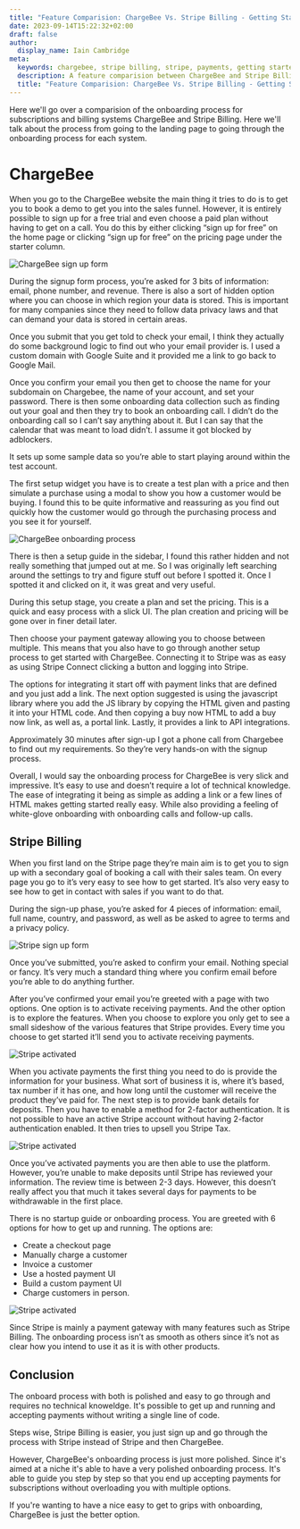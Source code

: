 ```yaml
---
title: "Feature Comparision: ChargeBee Vs. Stripe Billing - Getting Started"
date: 2023-09-14T15:22:32+02:00
draft: false
author:
  display_name: Iain Cambridge
meta:
  keywords: chargebee, stripe billing, stripe, payments, getting started,
  description: A feature comparision between ChargeBee and Stripe Billing on the getting started process
  title: "Feature Comparision: ChargeBee Vs. Stripe Billing - Getting Started"
---
```

Here we'll go over a comparision of the onboarding process for subscriptions and billing systems ChargeBee and Stripe Billing. Here we'll talk about the process from going to the landing page to going through the onboarding process for each system. 

# ChargeBee

When you go to the ChargeBee website the main thing it tries to do is to get you to book a demo to get you into the sales funnel. However, it is entirely possible to sign up for a free trial and even choose a paid plan without having to get on a call. You do this by either clicking “sign up for free” on the home page or clicking “sign up for free” on the pricing page under the starter column.

![ChargeBee sign up form](/images/reviews/chargebee/getting-started/signup.png)

During the signup form process, you’re asked for 3 bits of information: email, phone number, and revenue. There is also a sort of hidden option where you can choose in which region your data is stored. This is important for many companies since they need to follow data privacy laws and that can demand your data is stored in certain areas.

Once you submit that you get told to check your email, I think they actually do some background logic to find out who your email provider is. I used a custom domain with Google Suite and it provided me a link to go back to Google Mail. 

Once you confirm your email you then get to choose the name for your subdomain on Chargebee, the name of your account, and set your password. There is then some onboarding data collection such as finding out your goal and then they try to book an onboarding call. I didn’t do the onboarding call so I can’t say anything about it. But I can say that the calendar that was meant to load didn’t. I assume it got blocked by adblockers.

It sets up some sample data so you’re able to start playing around within the test account. 

The first setup widget you have is to create a test plan with a price and then simulate a purchase using a modal to show you how a customer would be buying. I found this to be quite informative and reassuring as you find out quickly how the customer would go through the purchasing process and you see it for yourself. 

![ChargeBee onboarding process](/images/reviews/chargebee/getting-started/onboarding.png)

There is then a setup guide in the sidebar, I found this rather hidden and not really something that jumped out at me. So I was originally left searching around the settings to try and figure stuff out before I spotted it. Once I spotted it and clicked on it, it was great and very useful.

During this setup stage, you create a plan and set the pricing. This is a quick and easy process with a slick UI. The plan creation and pricing will be gone over in finer detail later.

Then choose your payment gateway allowing you to choose between multiple. This means that you also have to go through another setup process to get started with ChargeBee. Connecting it to Stripe was as easy as using Stripe Connect clicking a button and logging into Stripe.

The options for integrating it start off with payment links that are defined and you just add a link. The next option suggested is using the javascript library where you add the JS library by copying the HTML given and pasting it into your HTML code. And then copying a buy now HTML to add a buy now link, as well as, a portal link. Lastly, it provides a link to API integrations.

Approximately 30 minutes after sign-up I got a phone call from Chargebee to find out my requirements. So they’re very hands-on with the signup process.

Overall, I would say the onboarding process for ChargeBee is very slick and impressive. It’s easy to use and doesn’t require a lot of technical knowledge. The ease of integrating it being as simple as adding a link or a few lines of HTML makes getting started really easy. While also providing a feeling of white-glove onboarding with onboarding calls and follow-up calls.

## Stripe Billing

When you first land on the Stripe page they’re main aim is to get you to sign up with a secondary goal of booking a call with their sales team. On every page you go to it’s very easy to see how to get started. It’s also very easy to see how to get in contact with sales if you want to do that.

During the sign-up phase, you’re asked for 4 pieces of information: email, full name, country, and password, as well as be asked to agree to terms and a privacy policy.

![Stripe sign up form](/images/reviews/stripe/getting-started/signup.png)

Once you’ve submitted, you’re asked to confirm your email. Nothing special or fancy. It’s very much a standard thing where you confirm email before you’re able to do anything further.


After you’ve confirmed your email you’re greeted with a page with two options. One option is to activate receiving payments. And the other option is to explore the features. When you choose to explore you only get to see a small sideshow of the various features that Stripe provides. Every time you choose to get started it’ll send you to activate receiving payments.

![Stripe activated](/images/reviews/stripe/getting-started/explore.png)

 When you activate payments the first thing you need to do is provide the information for your business. What sort of business it is, where it’s based, tax number if it has one, and how long until the customer will receive the product they’ve paid for. The next step is to provide bank details for deposits. Then you have to enable a method for 2-factor authentication. It is not possible to have an active Stripe account without having 2-factor authentication enabled. It then tries to upsell you Stripe Tax.

![Stripe activated](/images/reviews/stripe/getting-started/details.png)

Once you’ve activated payments you are then able to use the platform. However, you’re unable to make deposits until Stripe has reviewed your information. The review time is between 2-3 days. However, this doesn’t really affect you that much it takes several days for payments to be withdrawable in the first place. 

There is no startup guide or onboarding process. You are greeted with 6 options for how to get up and running. The options are:

* Create a checkout page
* Manually charge a customer
* Invoice a customer
* Use a hosted payment UI
* Build a custom payment UI
* Charge customers in person.

![Stripe activated](/images/reviews/stripe/getting-started/activated.png)


Since Stripe is mainly a payment gateway with many features such as Stripe Billing. The onboarding process isn’t as smooth as others since it’s not as clear how you intend to use it as it is with other products.

## Conclusion

The onboard process with both is polished and easy to go through and requires no technical knoweldge. It's possible to get up and running and accepting payments without writing a single line of code.

Steps wise, Stripe Billing is easier, you just sign up and go through the process with Stripe instead of Stripe and then ChargeBee. 

However, ChargeBee's onboarding process is just more polished. Since it's aimed at a niche it's able to have a very polished onboarding process. It's able to guide you step by step so that you end up accepting payments for subscriptions without overloading you with multiple options. 

If you're wanting to have a nice easy to get to grips with onboarding, ChargeBee is just the better option.